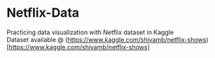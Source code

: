 # Netflix-Data
Practicing data visualization with Netflix dataset in Kaggle  
Dataset available @ (https://www.kaggle.com/shivamb/netflix-shows)[https://www.kaggle.com/shivamb/netflix-shows]
